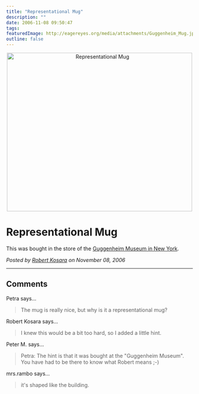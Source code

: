 ```yaml
---
title: "Representational Mug"
description: ""
date: 2006-11-08 09:50:47
tags: 
featuredImage: http://eagereyes.org/media/attachments/Guggenheim_Mug.jpg
outline: false
---
```


<p align="center"><img title="Representational Mug" src="https://media.eagereyes.org/media/attachments/Guggenheim_Mug.jpg" alt="Representational Mug" width="500" height="429" /></p>

# Representational Mug

This was bought in the store of the <a href="http://en.wikipedia.org/wiki/Solomon_R._Guggenheim_Museum">Guggenheim Museum in New York</a>.


_Posted by <a href="/about">Robert Kosara</a> on November 08, 2006_


<aside class="comments">

---
## Comments

Petra says…
>	The mug is really nice, but why is it a representational mug?

Robert Kosara says…
>	I knew this would be a bit too hard, so I added a little hint.

Peter M. says…
>	Petra: The hint is that it was bought at the "Guggenheim Museum". You have had to be there to know what Robert means ;-)

mrs.rambo says…
>	it's shaped like the building. 

</aside>


